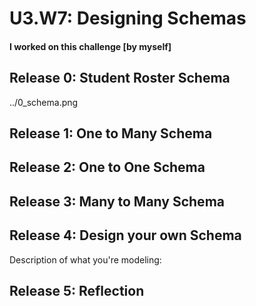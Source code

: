 # U3.W7: Designing Schemas


#### I worked on this challenge [by myself]


## Release 0: Student Roster Schema
<!-- display your image inline here -->
../0_schema.png

## Release 1: One to Many Schema
<!-- display your image inline here -->


## Release 2: One to One Schema
<!-- display your image inline here -->


## Release 3: Many to Many Schema
<!-- display your image inline here -->


## Release 4: Design your own Schema
Description of what you're modeling: 

<!-- display your one-to-one image inline here -->
<!-- display your many-to-many image inline here -->

## Release 5: Reflection
